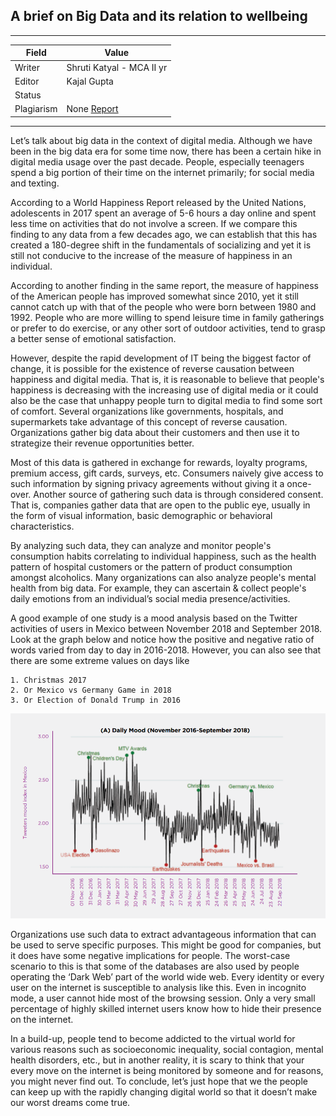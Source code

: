 ## A brief on Big Data and its relation to wellbeing

---
| Field | Value |
|----|----|
| Writer | Shruti Katyal - MCA II yr|
| Editor | Kajal Gupta |
| Status |  |
| Plagiarism| None [Report](./plag-reports/plag-big-data.pdf) |


---	 	 	


Let’s talk about big data in the context of digital media. Although we have been in the big data era for some time now, there has been a certain hike in digital media usage over the past decade. People, especially teenagers spend a big portion of their time on the internet primarily; for social media and texting.

 According to a World Happiness Report released by the United Nations, adolescents in 2017 spent an average of 5-6 hours a day online and spent less time on activities that do not involve a screen. If we compare this finding to any data from a few decades ago, we can establish that this has created a 180-degree shift in the fundamentals of socializing and yet it is still not conducive to the increase of the measure of happiness in an individual.

According to another finding in the same report, the measure of happiness of the American people has improved somewhat since 2010, yet it still cannot catch up with that of the people who were born between 1980 and 1992. People who are more willing to spend leisure time in family gatherings or prefer to do exercise, or any other sort of outdoor activities, tend to grasp a better sense of emotional satisfaction.

However, despite the rapid development of IT being the biggest factor of change, it is possible for the existence of reverse causation between happiness and digital media. That is, it is reasonable to believe that people's happiness is decreasing with the increasing use of digital media or it could also be the case that unhappy people turn to digital media to find some sort of comfort. Several organizations like governments, hospitals, and supermarkets take advantage of this concept of reverse causation. Organizations gather big data about their customers and then use it to strategize their revenue opportunities better. 

Most of this data is gathered in exchange for rewards, loyalty programs, premium access, gift cards, surveys, etc. Consumers naively give access to such information by signing privacy agreements without giving it a once-over. Another source of gathering such data is through considered consent. That is, companies gather data that are open to the public eye, usually in the form of visual information, basic demographic or behavioral characteristics. 

By analyzing such data, they can analyze and monitor people's consumption habits correlating to individual happiness, such as the health pattern of hospital customers or the pattern of product consumption amongst alcoholics. Many organizations can also analyze people's mental health from big data. For example, they can ascertain & collect people's daily emotions from an individual’s social media presence/activities.

A good example of one study is a mood analysis based on the Twitter activities of users in Mexico between November 2018 and September 2018. Look at the graph below and notice how the positive and negative ratio of words varied from day to day in 2016-2018. However, you can also see that there are some extreme values on days like
 

    1. Christmas 2017
    2. Or Mexico vs Germany Game in 2018
    3. Or Election of Donald Trump in 2016


![Img](../imgs/big-data.png)

Organizations use such data to extract advantageous information that can be used to serve specific purposes. This might be good for companies, but it does have some negative implications for people. The worst-case scenario to this is that some of the databases are also used by people operating the ‘Dark Web’ part of the world wide web. Every identity or every user on the internet is susceptible to analysis like this. Even in incognito mode, a user cannot hide most of the browsing session. Only a very small percentage of highly skilled internet users know how to hide their presence on the internet.

In a build-up, people tend to become addicted to the virtual world for various reasons such as socioeconomic inequality, social contagion, mental health disorders, etc., but in another reality, it is scary to think that your every move on the internet is being monitored by someone and for reasons, you might never find out. To conclude, let’s just hope that we the people can keep up with the rapidly changing digital world so that it doesn’t make our worst dreams come true.



